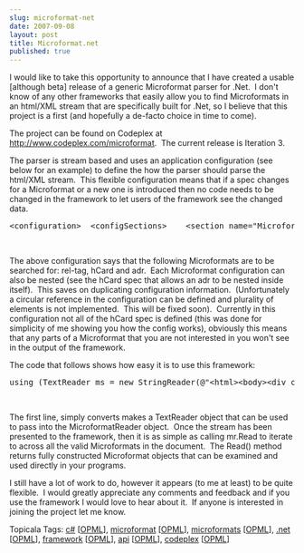 ```yaml
---
slug: microformat-net
date: 2007-09-08
layout: post
title: Microformat.net
published: true
---
```

<p>I would like to take this opportunity to announce that I have created a usable [although beta] release of a generic Microformat parser for .Net.  I don't know of any other frameworks that easily allow you to find Microformats in an html/XML stream that are specifically built for .Net, so I believe that this project is a first (and hopefully a de-facto choice in time to come).</p> <p>The project can be found on Codeplex at <a href="http://www.codeplex.com/microformat">http://www.codeplex.com/microformat</a>.  The current release is Iteration 3.  </p><p>The parser is stream based and uses an application configuration (see below for an example) to define the how the parser should parse the html/XML stream.  This flexible configuration means that if a spec changes for a Microformat or a new one is introduced then no code needs to be changed in the framework to let users of the framework see the changed data. </p><div class="CodeRay">
  <div class="code"><pre>&lt;configuration&gt;  &lt;configSections&gt;    &lt;section name=&quot;MicroformatsSection&quot; type=&quot;Microformats.ConfigurationSections.MicroformatConfigSection, Microformat.net&quot;/&gt;  &lt;/configSections&gt;  &lt;MicroformatsSection&gt;    &lt;Microformats&gt;      &lt;Microformat type=&quot;rel-tag&quot; rootType=&quot;rel&quot; root=&quot;tag&quot; dataType=&quot;System.Uri&quot; /&gt;      &lt;Microformat type=&quot;hCard&quot; rootType=&quot;class&quot; root=&quot;vcard&quot; dataType=&quot;System.String&quot;&gt;        &lt;Fields&gt;          &lt;Field name=&quot;fn&quot; dataType=&quot;System.String&quot; plurality=&quot;Singular&quot;/&gt;          &lt;Field name=&quot;url&quot; dataType=&quot;System.Uri&quot; plurality=&quot;Singular&quot;/&gt;          &lt;Field name=&quot;email&quot; dataType=&quot;System.Uri&quot; plurality=&quot;Singular&quot;/&gt;          &lt;Field name=&quot;adr&quot; dataType=&quot;Microformat&quot; plurality=&quot;Singular&quot;/&gt;        &lt;/Fields&gt;      &lt;/Microformat&gt;      &lt;Microformat type=&quot;adr&quot; rootType=&quot;class&quot; root=&quot;adr&quot; dataType=&quot;System.String&quot;&gt;        &lt;Fields&gt;          &lt;Field name=&quot;post-office-box&quot; dataType=&quot;System.String&quot; plurality=&quot;Singular&quot;/&gt;          &lt;Field name=&quot;extended-address&quot; dataType=&quot;System.String&quot; plurality=&quot;Singular&quot;/&gt;          &lt;Field name=&quot;street-address&quot; dataType=&quot;System.String&quot; plurality=&quot;Singular&quot;/&gt;          &lt;Field name=&quot;locality&quot; dataType=&quot;System.String&quot; plurality=&quot;Singular&quot;/&gt;          &lt;Field name=&quot;region&quot; dataType=&quot;System.String&quot; plurality=&quot;Singular&quot;/&gt;          &lt;Field name=&quot;postal-code&quot; dataType=&quot;System.String&quot; plurality=&quot;Singular&quot;/&gt;          &lt;Field name=&quot;country-name&quot; dataType=&quot;System.String&quot; plurality=&quot;Singular&quot;/&gt;        &lt;/Fields&gt;      &lt;/Microformat&gt;    &lt;/Microformats&gt;  &lt;/MicroformatsSection&gt;</pre></div>
</div>
<a href="http://11011.net/software/vspaste"></a><br /><p>The above configuration says that the following Microformats are to be searched for: rel-tag, hCard and adr.  Each Microformat configuration can also be nested (see the hCard spec that allows an adr to be nested inside itself).  This saves on duplicating configuration information.  (Unfortunately a circular reference in the configuration can be defined and plurality of elements is not implemented.  This will be fixed soon).  Currently in this configuration not all of the hCard spec is defined (this was done for simplicity of me showing you how the config works), obviously this means that any parts of a Microformat that you are not interested in you won't see in the output of the framework. <br /></p><p>The code that follows shows how easy it is to use this framework:</p><div class="CodeRay">
  <div class="code"><pre>using (TextReader ms = new StringReader(@&quot;&lt;html&gt;&lt;body&gt;&lt;div class=&quot;&quot;vcard author&quot;&quot;&gt; <a class="">Paul Kinlan</a> <a class="">paul.kinlan@gmail.com</a> &lt;div class=&quot;&quot;adr&quot;&quot;&gt;  &lt;span class=&quot;&quot;locality&quot;&quot;&gt;Liverpool&lt;/span&gt;,&lt;span class=&quot;&quot;region&quot;&quot;&gt;Merseyside&lt;/span&gt; &lt;/div&gt;&lt;/div&gt;&lt;/div&gt;<a href="" />Test Tag</a>&lt;/body&gt;&lt;/html&gt;&quot;))            {                using (Microformats.Readers.MicroformatReader mr = new Microformats.Readers.MicroformatReader(ms))                {                    Microformat m = null;                    while(( m = mr.Read()) != null)                    {                        Console.Out.Write(&quot;Found Microformat: &quot; + m.Name + &quot;. Machine Value:&quot; + m.MachineValue + &quot;\n&quot;);                        foreach (IField f in m.Fields)                        {                            Console.Out.WriteLine(&quot;\t&quot; + f.Name + &quot;: &quot; + f.MachineValue);                        }                    }                                    }            }</pre></div>
</div>
<a href="http://11011.net/software/vspaste"></a><br /><p>The first line, simply converts makes a TextReader object that can be used to pass into the MicroformatReader object.  Once the stream has been presented to the framework, then it is as simple as calling mr.Read to iterate to across all the valid Microformats in the document.  The Read() method returns fully constructed Microformat objects that can be examined and used directly in your programs.<br /></p><p>I still have a lot of work to do, however it appears (to me at least) to be quite flexible.  I would greatly appreciate any comments and feedback and if you use the framework I would love to hear about it.  If anyone is interested in joining the project let me know. <p /></p><div class="wlWriterSmartContent" style="padding-right: 0px; display: inline; padding-left: 0px; float: none; padding-bottom: 0px; margin: 0px; padding-top: 0px;">Topicala Tags: <a href="http://www.topicala.com/tag/c#" rel="tag">c#</a> [<a href="http://www.topicala.com/opml/c#.opml">OPML</a>], <a href="http://www.topicala.com/tag/microformat" rel="tag">microformat</a> [<a href="http://www.topicala.com/opml/microformat.opml">OPML</a>], <a href="http://www.topicala.com/tag/microformats" rel="tag">microformats</a> [<a href="http://www.topicala.com/opml/microformats.opml">OPML</a>], <a href="http://www.topicala.com/tag/.net" rel="tag">.net</a> [<a href="http://www.topicala.com/opml/.net.opml">OPML</a>], <a href="http://www.topicala.com/tag/framework" rel="tag">framework</a> [<a href="http://www.topicala.com/opml/framework.opml">OPML</a>], <a href="http://www.topicala.com/tag/api" rel="tag">api</a> [<a href="http://www.topicala.com/opml/api.opml">OPML</a>], <a href="http://www.topicala.com/tag/codeplex" rel="tag">codeplex</a> [<a href="http://www.topicala.com/opml/codeplex.opml">OPML</a>]</div><div class="blogger-post-footer"><img class="posterous_download_image" src="https://blogger.googleusercontent.com/tracker/8109338-7474558437188879595?l=www.kinlan.co.uk%2Findex.html" height="1" alt="" width="1" /></div>

